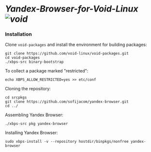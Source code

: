 # _Yandex-Browser-for-Void-Linux ![void](https://github.com/sofijacom/yandex-browser/assets/107557749/0cb14595-dcea-4f79-84a4-0185b1df379d)_


### Installation

Clone `void-packages` and install the environment for building packages:
```
git clone https://github.com/void-linux/void-packages.git
cd void-packages
./xbps-src binary-bootstrap
```

To collect a package marked "restricted":
```
echo XBPS_ALLOW_RESTRICTED=yes >> etc/conf
```

Cloning the repository:
```
cd srcpkgs
git clone https://github.com/sofijacom/yandex-browser.git
cd ../
```

Assembling Yandex Browser:
```
./xbps-src pkg yandex-browser
```

Installing Yandex Browser:
```
sudo xbps-install -v --repository hostdir/binpkgs/nonfree yandex-browser
```
